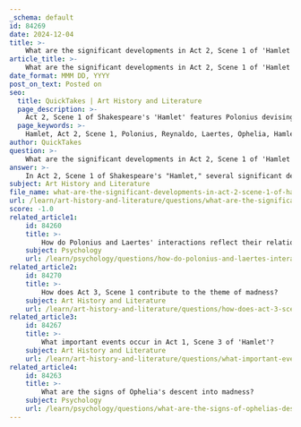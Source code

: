 ```yaml
---
_schema: default
id: 84269
date: 2024-12-04
title: >-
    What are the significant developments in Act 2, Scene 1 of 'Hamlet'?
article_title: >-
    What are the significant developments in Act 2, Scene 1 of 'Hamlet'?
date_format: MMM DD, YYYY
post_on_text: Posted on
seo:
  title: QuickTakes | Art History and Literature
  page_description: >-
    Act 2, Scene 1 of Shakespeare's 'Hamlet' features Polonius devising a scheme to spy on Laertes, Ophelia reporting Hamlet's erratic behavior, and the thematic emergence of madness and deception.
  page_keywords: >-
    Hamlet, Act 2, Scene 1, Polonius, Reynaldo, Laertes, Ophelia, Hamlet's madness, manipulation, deception, familial relationships, Shakespeare
author: QuickTakes
question: >-
    What are the significant developments in Act 2, Scene 1 of 'Hamlet'?
answer: >-
    In Act 2, Scene 1 of Shakespeare's "Hamlet," several significant developments occur that advance the plot and deepen character dynamics:\n\n1. **Polonius and Reynaldo's Scheme**: The scene opens with Polonius instructing his servant Reynaldo to travel to Paris to spy on his son Laertes. Polonius is concerned about Laertes's behavior and wants Reynaldo to gather information by mingling with Laertes's acquaintances. He advises Reynaldo to spread false rumors about Laertes to see how people react, showcasing Polonius's manipulative nature and his overbearing parenting style.\n\n2. **Ophelia's Distress**: After Reynaldo exits, Ophelia enters and reports to Polonius about a disturbing encounter she had with Hamlet. She describes Hamlet's disheveled appearance and erratic behavior, indicating that he appeared "distracted" and "mad." This interaction is crucial as it suggests that Hamlet is beginning to execute his plan of feigning madness, which he intends to use as a strategy to investigate his father's death and the actions of King Claudius.\n\n3. **Hamlet's Madness**: Ophelia's account of Hamlet's behavior serves as a pivotal moment in the play. It marks a shift in Hamlet's character, as he adopts a guise of madness to further his objectives. This act of appearing mad is significant, especially considering Hamlet's earlier disdain for the idea of seeming insincere or deceptive, as expressed in Act 1, Scene 2.\n\n4. **Polonius's Interpretation**: Polonius quickly concludes that Hamlet's madness is a result of his love for Ophelia, further complicating the relationships between the characters. This misinterpretation of Hamlet's actions by Polonius adds a layer of dramatic irony, as the audience is aware of Hamlet's true motivations.\n\nOverall, Act 2, Scene 1 serves to establish key themes of deception, madness, and the complexities of familial relationships, setting the stage for the unfolding drama in the rest of the play.
subject: Art History and Literature
file_name: what-are-the-significant-developments-in-act-2-scene-1-of-hamlet.md
url: /learn/art-history-and-literature/questions/what-are-the-significant-developments-in-act-2-scene-1-of-hamlet
score: -1.0
related_article1:
    id: 84260
    title: >-
        How do Polonius and Laertes' interactions reflect their relationship?
    subject: Psychology
    url: /learn/psychology/questions/how-do-polonius-and-laertes-interactions-reflect-their-relationship
related_article2:
    id: 84270
    title: >-
        How does Act 3, Scene 1 contribute to the theme of madness?
    subject: Art History and Literature
    url: /learn/art-history-and-literature/questions/how-does-act-3-scene-1-contribute-to-the-theme-of-madness
related_article3:
    id: 84267
    title: >-
        What important events occur in Act 1, Scene 3 of 'Hamlet'?
    subject: Art History and Literature
    url: /learn/art-history-and-literature/questions/what-important-events-occur-in-act-1-scene-3-of-hamlet
related_article4:
    id: 84263
    title: >-
        What are the signs of Ophelia's descent into madness?
    subject: Psychology
    url: /learn/psychology/questions/what-are-the-signs-of-ophelias-descent-into-madness
---
```


&nbsp;